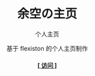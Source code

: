<h1 align="center">余空の主页</h1>

<div align="center">
    <p>个人主页</p>
    <p>基于 flexiston 的个人主页制作</p>
    <p style="margin: 20px;"><b><a href="home-page-yukonga.vercel.app/">[ 访问 ]</a></b></p>
</div>
